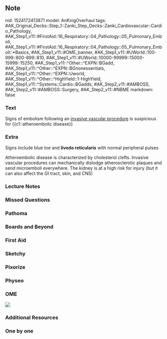 ## Note
nid: 1524172413871
model: AnKingOverhaul
tags: #AK_Original_Decks::Step_1::Zanki_Step_Decks::Zanki_Cardiovascular::Cardio_Pathology, #AK_Step1_v11::#FirstAid::16_Respiratory::04_Pathology::05_Pulmonary_Emboli, #AK_Step1_v11::#FirstAid::16_Respiratory::04_Pathology::05_Pulmonary_Emboli::*Basics, #AK_Step1_v11::#OME_banner, #AK_Step1_v11::#UWorld::100-999::800-899::810, #AK_Step1_v11::#UWorld::10000-99999::15000-15999::15250, #AK_Step1_v11::^Other::^EXPN::BGadd, #AK_Step1_v11::^Other::^EXPN::BGnonessentials, #AK_Step1_v11::^Other::^EXPN::Uworld, #AK_Step1_v11::^Other::^HighYield::1-HighYield, #AK_Step1_v11::^Systems::Cardio::BGadds, #AK_Step2_v11::#AMBOSS, #AK_Step2_v11::#AMBOSS::Surgery, #AK_Step2_v11::#NBME
markdown: false

### Text
Signs of embolism following an <u>invasive vascular procedure</u>
is suspicious for {{c1::atheroembolic disease}}

### Extra
Signs include blue toe and <b>livedo reticularis</b> with normal
peripheral pulses
<div>
  Atheroembolic disease is characterized by cholesterol clefts.
  Invasive vascular procedures can mechanically dislodge
  atherosclerotic plaques and send microemboli everywhere. The
  kidney is at a high risk for injury (but it can also affect the
  GI tract, skin, and CNS)
</div>

### Lecture Notes


### Missed Questions


### Pathoma


### Boards and Beyond


### First Aid


### Sketchy


### Pixorize


### Physeo


### OME
<div class="ome-widget">
  <a href="https://onlinemeded.org?ref=anki"><img src=
  "_OME_AnkiFlashcards_General_4.png"></a>
</div>

### Additional Resources


### One by one

